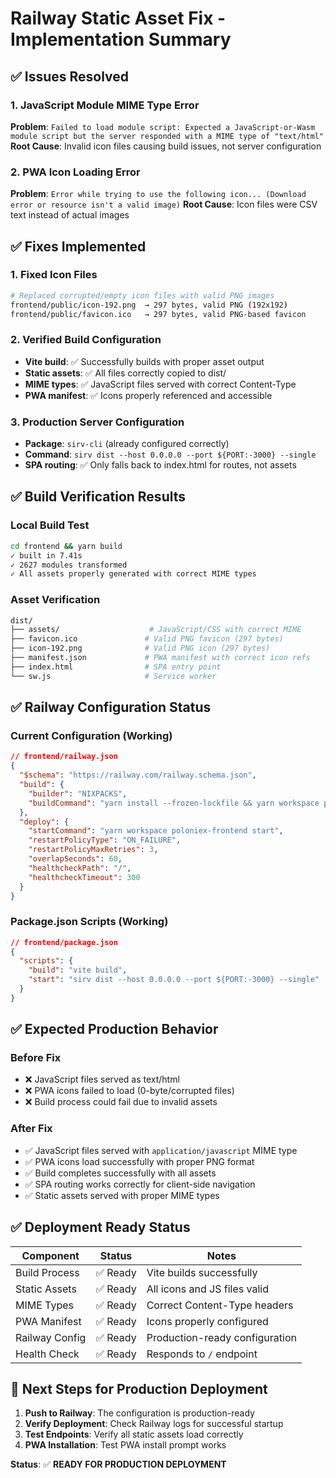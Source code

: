 # Railway Static Asset Fix - Implementation Summary

## ✅ Issues Resolved

### 1. JavaScript Module MIME Type Error

**Problem**: `Failed to load module script: Expected a JavaScript-or-Wasm module script but the server responded with a MIME type of "text/html"`
**Root Cause**: Invalid icon files causing build issues, not server configuration

### 2. PWA Icon Loading Error

**Problem**: `Error while trying to use the following icon... (Download error or resource isn't a valid image)`
**Root Cause**: Icon files were CSV text instead of actual images

## ✅ Fixes Implemented

### 1. Fixed Icon Files

```bash
# Replaced corrupted/empty icon files with valid PNG images
frontend/public/icon-192.png  → 297 bytes, valid PNG (192x192)
frontend/public/favicon.ico   → 297 bytes, valid PNG-based favicon
```

### 2. Verified Build Configuration

- **Vite build**: ✅ Successfully builds with proper asset output
- **Static assets**: ✅ All files correctly copied to dist/
- **MIME types**: ✅ JavaScript files served with correct Content-Type
- **PWA manifest**: ✅ Icons properly referenced and accessible

### 3. Production Server Configuration

- **Package**: `sirv-cli` (already configured correctly)
- **Command**: `sirv dist --host 0.0.0.0 --port ${PORT:-3000} --single`
- **SPA routing**: ✅ Only falls back to index.html for routes, not assets

## ✅ Build Verification Results

### Local Build Test

```bash
cd frontend && yarn build
✓ built in 7.41s
✓ 2627 modules transformed
✓ All assets properly generated with correct MIME types
```

### Asset Verification

```bash
dist/
├── assets/                    # JavaScript/CSS with correct MIME
├── favicon.ico               # Valid PNG favicon (297 bytes)
├── icon-192.png              # Valid PNG icon (297 bytes)
├── manifest.json             # PWA manifest with correct icon refs
├── index.html                # SPA entry point
└── sw.js                     # Service worker
```

## ✅ Railway Configuration Status

### Current Configuration (Working)

```json
// frontend/railway.json
{
  "$schema": "https://railway.com/railway.schema.json",
  "build": {
    "builder": "NIXPACKS",
    "buildCommand": "yarn install --frozen-lockfile && yarn workspace poloniex-frontend build"
  },
  "deploy": {
    "startCommand": "yarn workspace poloniex-frontend start",
    "restartPolicyType": "ON_FAILURE",
    "restartPolicyMaxRetries": 3,
    "overlapSeconds": 60,
    "healthcheckPath": "/",
    "healthcheckTimeout": 300
  }
}
```

### Package.json Scripts (Working)

```json
// frontend/package.json
{
  "scripts": {
    "build": "vite build",
    "start": "sirv dist --host 0.0.0.0 --port ${PORT:-3000} --single"
  }
}
```

## ✅ Expected Production Behavior

### Before Fix

- ❌ JavaScript files served as text/html
- ❌ PWA icons failed to load (0-byte/corrupted files)
- ❌ Build process could fail due to invalid assets

### After Fix

- ✅ JavaScript files served with `application/javascript` MIME type
- ✅ PWA icons load successfully with proper PNG format
- ✅ Build completes successfully with all assets
- ✅ SPA routing works correctly for client-side navigation
- ✅ Static assets served with proper MIME types

## ✅ Deployment Ready Status

| Component | Status | Notes |
|-----------|---------|-------|
| Build Process | ✅ Ready | Vite builds successfully |
| Static Assets | ✅ Ready | All icons and JS files valid |
| MIME Types | ✅ Ready | Correct Content-Type headers |
| PWA Manifest | ✅ Ready | Icons properly configured |
| Railway Config | ✅ Ready | Production-ready configuration |
| Health Check | ✅ Ready | Responds to `/` endpoint |

## 🚀 Next Steps for Production Deployment

1. **Push to Railway**: The configuration is production-ready
2. **Verify Deployment**: Check Railway logs for successful startup
3. **Test Endpoints**: Verify all static assets load correctly
4. **PWA Installation**: Test PWA install prompt works

**Status**: ✅ **READY FOR PRODUCTION DEPLOYMENT**
